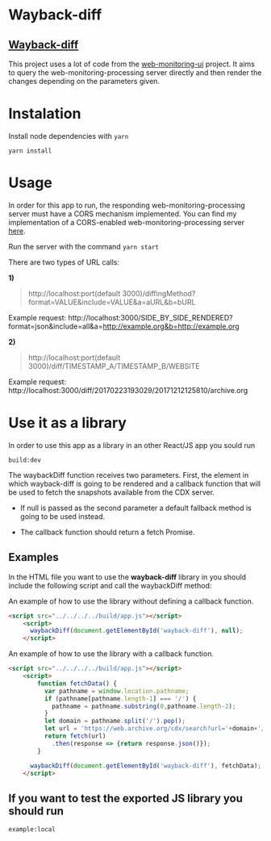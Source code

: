# Wayback-diff

## **[Wayback-diff](https://github.com/ftsalamp/wayback-diff)**

This project uses a lot of code from the [web-monitoring-ui](https://github.com/edgi-govdata-archiving/web-monitoring-ui) project. It aims to query the web-monitoring-processing server directly and then render the changes depending on the parameters given.

# Instalation

Install node dependencies with `yarn`

`yarn install`

# Usage

In order for this app to run, the responding web-monitoring-processing server must have a CORS mechanism implemented.
You can find my implementation of a CORS-enabled web-monitoring-processing server [here](https://github.com/ftsalamp/web-monitoring-processing/tree/cors).

Run the server with the command `yarn start`

There are two types of URL calls:
 
**1)**
> http://localhost:port(default 3000)/diffingMethod?format=VALUE&include=VALUE&a=aURL&b=bURL

Example request: http://localhost:3000/SIDE_BY_SIDE_RENDERED?format=json&include=all&a=http://example.org&b=http://example.org

**2)**
> http://localhost:port(default 3000)/diff/TIMESTAMP_A/TIMESTAMP_B/WEBSITE

Example request: http://localhost:3000/diff/20170223193029/20171212125810/archive.org

# Use it as a library

In order to use this app as a library in an other React/JS app you sould run

`build:dev`

The waybackDiff function receives two parameters. First, the element in which wayback-diff is going to be rendered and a callback function that will be used to fetch the snapshots available from the CDX server.

- If null is passed as the second parameter a default fallback method is going to be used instead.

- The callback function should return a fetch Promise.

## Examples
In the HTML file you want to use the **wayback-diff** library in you should include the following script and call the waybackDiff method:

An example of how to use the library without defining a callback function.

```HTML
<script src="../../../../build/app.js"></script>
    <script>
      waybackDiff(document.getElementById('wayback-diff'), null);
    </script>
 ```
 
An example of how to use the library with a callback function.

```HTML
<script src="../../../../build/app.js"></script>
    <script>
        function fetchData() {
          var pathname = window.location.pathname;
          if (pathname[pathname.length-1] === '/') {
            pathname = pathname.substring(0,pathname.length-2);
          }
          let domain = pathname.split('/').pop();
          let url = 'https://web.archive.org/cdx/search?url='+domain+'/&status=200&fl=timestamp,digest&output=json';
          return fetch(url)
            .then(response => {return response.json()});
        }

      waybackDiff(document.getElementById('wayback-diff'), fetchData);
    </script>
 ```


## If you want to test the exported JS library you should run

`example:local`
